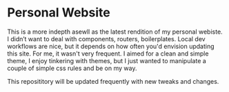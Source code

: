 # Personal Website

This is a more indepth asewll as the latest rendition of my personal webiste. I didn’t want to deal with components, routers, boilerplates.
Local dev workflows are nice, but it depends on how often you'd envision updating this site. For me, it wasn't very frequent.
I aimed for a clean and simple theme, I enjoy tinkering with themes, but I just wanted to manipulate a couple of simple css rules and be on my way. 

This reposititory will be updated frequently with new tweaks and changes.
